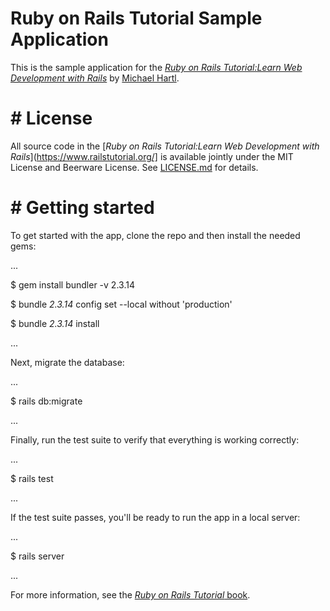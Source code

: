 # Ruby on Rails Tutorial Sample Application

This is the sample application for the
[*Ruby on Rails Tutorial:Learn Web Development with Rails*](https://www.railstutorial.org/) by [Michael Hartl](https://www.michaelhartl.com/).


# # License


All source code in the
[*Ruby on Rails Tutorial:Learn Web Development with Rails*](https://www.railstutorial.org/] is available jointly under the MIT License and Beerware License.
See
[LICENSE.md](LICENSE.md) for details.


# # Getting started


To get started with the app, clone the repo and then install the needed gems:

...

$ gem install bundler -v 2.3.14

$ bundle _2.3.14_ config set --local without 'production'

$ bundle _2.3.14_ install

...

Next, migrate the database:

...

$ rails db:migrate

...

Finally, run the test suite to verify that everything is working correctly:

...

$ rails test

...

If the test suite passes, you'll be ready to run the app in a local server:

...

$ rails server

...



For more information, see the
[*Ruby on Rails Tutorial* book](https://www.railstutorial.org/book).
